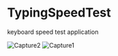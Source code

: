 # TypingSpeedTest
keyboard speed test application

![Capture2](https://github.com/user-attachments/assets/c2123e20-20d8-40d7-967d-289ce6541bb5)
![Capture1](https://github.com/user-attachments/assets/0cacd179-d8d8-48a3-81d8-90292bebdb50)
